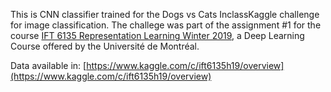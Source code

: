 This is CNN classifier trained for the Dogs vs Cats InclassKaggle challenge for image classification.
The challege was part of the assignment #1 for the course [IFT 6135 Representation Learning
Winter 2019](https://sites.google.com/mila.quebec/ift6135), a Deep Learning Course offered by the Université de Montréal.

Data available in:
[https://www.kaggle.com/c/ift6135h19/overview](https://www.kaggle.com/c/ift6135h19/overview)

